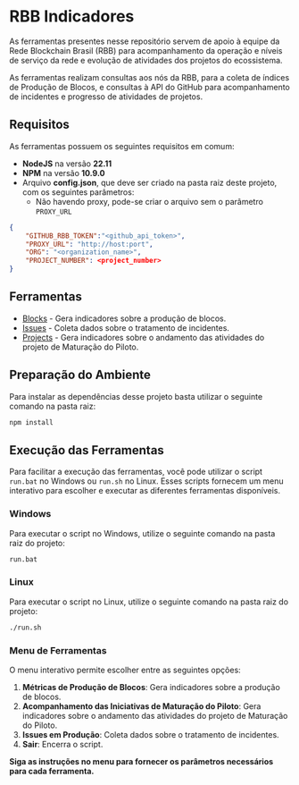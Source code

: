 # RBB Indicadores

As ferramentas presentes nesse repositório servem de apoio à equipe da Rede Blockchain Brasil (RBB) para acompanhamento da operação e níveis de serviço da rede e evolução de atividades dos projetos do ecossistema.

As ferramentas realizam consultas aos nós da RBB, para a coleta de índices de Produção de Blocos, e consultas à API do GitHub para acompanhamento de incidentes e progresso de atividades de projetos.

## Requisitos

As ferramentas possuem os seguintes requisitos em comum:

- **NodeJS** na versão **22.11**
- **NPM** na versão **10.9.0**
- Arquivo **config.json**, que deve ser criado na pasta raiz deste projeto, com os seguintes parâmetros:
  - Não havendo proxy, pode-se criar o arquivo sem o parâmetro `PROXY_URL`

```json
{   
    "GITHUB_RBB_TOKEN":"<github_api_token>",
    "PROXY_URL": "http://host:port",
    "ORG": "<organization_name>",
    "PROJECT_NUMBER": <project_number>
}
```

## Ferramentas

- [Blocks](Blocks/README.md) - Gera indicadores sobre a produção de blocos.
- [Issues](Issues/README.md) - Coleta dados sobre o tratamento de incidentes.
- [Projects](Projects/README.md) - Gera indicadores sobre o andamento das atividades do projeto de Maturação do Piloto.

## Preparação do Ambiente

Para instalar as dependências desse projeto basta utilizar o seguinte comando na pasta raiz:

```javascript
npm install
```

## Execução das Ferramentas

Para facilitar a execução das ferramentas, você pode utilizar o script `run.bat` no Windows ou `run.sh` no Linux. Esses scripts fornecem um menu interativo para escolher e executar as diferentes ferramentas disponíveis.

### Windows

Para executar o script no Windows, utilize o seguinte comando na pasta raiz do projeto:

```sh
run.bat
```

### Linux

Para executar o script no Linux, utilize o seguinte comando na pasta raiz do projeto:

```sh
./run.sh
```

### Menu de Ferramentas

O menu interativo permite escolher entre as seguintes opções:

1. **Métricas de Produção de Blocos**: Gera indicadores sobre a produção de blocos.
2. **Acompanhamento das Iniciativas de Maturação do Piloto**: Gera indicadores sobre o andamento das atividades do projeto de Maturação do Piloto.
3. **Issues em Produção**: Coleta dados sobre o tratamento de incidentes.
4. **Sair**: Encerra o script.

**Siga as instruções no menu para fornecer os parâmetros necessários para cada ferramenta.**
